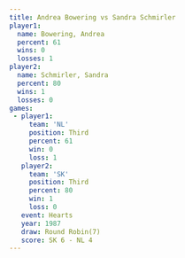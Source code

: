 ```yaml
---
title: Andrea Bowering vs Sandra Schmirler
player1:                 
  name: Bowering, Andrea 
  percent: 61            
  wins: 0                
  losses: 1              
player2:                 
  name: Schmirler, Sandra
  percent: 80            
  wins: 1                
  losses: 0              
games:
 - player1:         
     team: 'NL'     
     position: Third
     percent: 61    
     win: 0         
     loss: 1        
   player2:         
     team: 'SK'     
     position: Third
     percent: 80    
     win: 1         
     loss: 0        
   event: Hearts       
   year: 1987          
   draw: Round Robin(7)
   score: SK 6 - NL 4  
---
```

